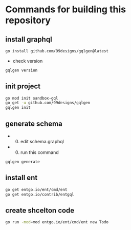 # Commands for building this repository

## install graphql

```zsh
go install github.com/99designs/gqlgen@latest
```

- check version

```zsh
gqlgen version
```

## init project

```zsh
go mod init sandbox-gql
go get -u github.com/99designs/gqlgen
gqlgen init
```

## generate schema

- 0. edit schema.graphql 
- 0. run this command

```zsh
gqlgen generate
```

## install ent

```zsh
go get entgo.io/ent/cmd/ent
go get entgo.io/contrib/entgql
```

## create shcelton code

```zsh
go run -mod=mod entgo.io/ent/cmd/ent new Todo
```